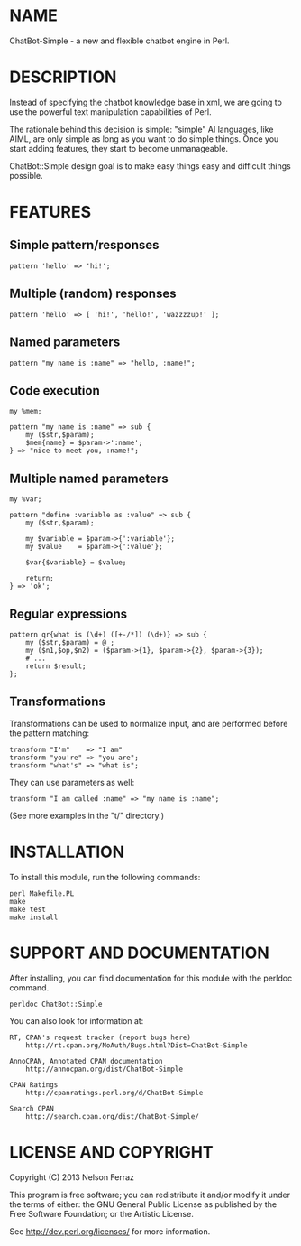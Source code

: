 NAME
====

ChatBot-Simple - a new and flexible chatbot engine in Perl.

DESCRIPTION
===========

Instead of specifying the chatbot knowledge base in xml, we are
going to use the powerful text manipulation capabilities of Perl.

The rationale behind this decision is simple: "simple" AI languages,
like AIML, are only simple as long as you want to do simple things.
Once you start adding features, they start to become unmanageable.

ChatBot::Simple design goal is to make easy things easy and difficult
things possible.


FEATURES
========

Simple pattern/responses
------------------------

	pattern 'hello' => 'hi!';

Multiple (random) responses
---------------------------

	pattern 'hello' => [ 'hi!', 'hello!', 'wazzzzup!' ];

Named parameters
----------------

	pattern "my name is :name" => "hello, :name!";

Code execution
--------------

	my %mem;

	pattern "my name is :name" => sub {
		my ($str,$param);
		$mem{name} = $param->':name';
	} => "nice to meet you, :name!";

Multiple named parameters
-------------------------

	my %var;

	pattern "define :variable as :value" => sub {
		my ($str,$param);

		my $variable = $param->{':variable'};
		my $value    = $param->{':value'};

		$var{$variable} = $value;

		return;
	} => 'ok';

Regular expressions
-------------------

	pattern qr{what is (\d+) ([+-/*]) (\d+)} => sub {
		my ($str,$param) = @_;
		my ($n1,$op,$n2) = ($param->{1}, $param->{2}, $param->{3});
		# ...
		return $result;
	};

Transformations
---------------

Transformations can be used to normalize input, and are performed
before the pattern matching:

	transform "I'm"    => "I am"
	transform "you're" => "you are";
	transform "what's" => "what is";

They can use parameters as well:

	transform "I am called :name" => "my name is :name";

(See more examples in the "t/" directory.)

INSTALLATION
============

To install this module, run the following commands:

	perl Makefile.PL
	make
	make test
	make install

SUPPORT AND DOCUMENTATION
=========================

After installing, you can find documentation for this module with the
perldoc command.

    perldoc ChatBot::Simple

You can also look for information at:

    RT, CPAN's request tracker (report bugs here)
        http://rt.cpan.org/NoAuth/Bugs.html?Dist=ChatBot-Simple

    AnnoCPAN, Annotated CPAN documentation
        http://annocpan.org/dist/ChatBot-Simple

    CPAN Ratings
        http://cpanratings.perl.org/d/ChatBot-Simple

    Search CPAN
        http://search.cpan.org/dist/ChatBot-Simple/

LICENSE AND COPYRIGHT
=====================

Copyright (C) 2013 Nelson Ferraz

This program is free software; you can redistribute it and/or modify it
under the terms of either: the GNU General Public License as published
by the Free Software Foundation; or the Artistic License.

See http://dev.perl.org/licenses/ for more information.

